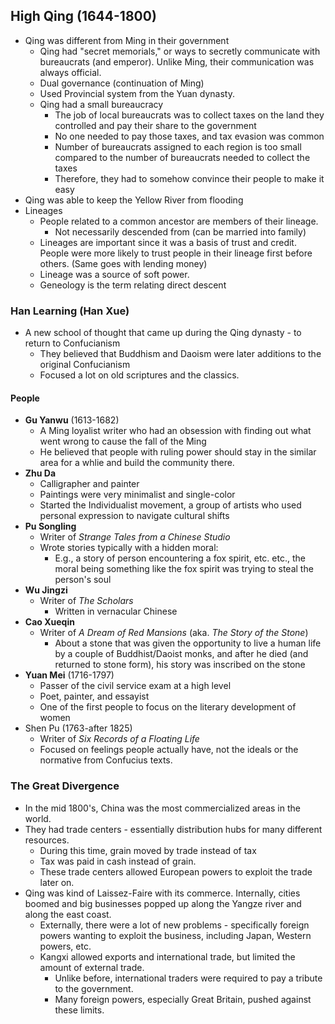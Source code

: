 ## High Qing (1644-1800)
* Qing was different from Ming in their government
  * Qing had "secret memorials," or ways to secretly communicate with bureaucrats (and emperor).  Unlike Ming, their communication was always official.
  * Dual governance (continuation of Ming)
  * Used Provincial system from the Yuan dynasty.
  * Qing had a small bureaucracy
    * The job of local bureaucrats was to collect taxes on the land they controlled and pay their share to the government
    * No one needed to pay those taxes, and tax evasion was common
    * Number of bureaucrats assigned to each region is too small compared to the number of bureaucrats needed to collect the taxes
    * Therefore, they had to somehow convince their people to make it easy
* Qing was able to keep the Yellow River from flooding
* Lineages
  * People related to a common ancestor are members of their lineage.
    * Not necessarily descended from (can be married into family)
  * Lineages are important since it was a basis of trust and credit.  People were more likely to trust people in their lineage first before others.  (Same goes with lending money)
  * Lineage was a source of soft power.
  * Geneology is the term relating direct descent

### Han Learning (Han Xue)
* A new school of thought that came up during the Qing dynasty - to return to Confucianism
  * They believed that Buddhism and Daoism were later additions to the original Confucianism
  * Focused a lot on old scriptures and the classics.


#### People
* **Gu Yanwu** (1613-1682)
  * A Ming loyalist writer who had an obsession with finding out what went wrong to cause the fall of the Ming
  * He believed that people with ruling power should stay in the similar area for a whlie and build the community there.
* **Zhu Da**
  * Calligrapher and painter
  * Paintings were very minimalist and single-color
  * Started the Individualist movement, a group of artists who used personal expression to navigate cultural shifts
* **Pu Songling**
  * Writer of *Strange Tales from a Chinese Studio*
  * Wrote stories typically with a hidden moral:
    * E.g., a story of person encountering a fox spirit, etc. etc., the moral being something like the fox spirit was trying to steal the person's soul
* **Wu Jingzi**
  * Writer of *The Scholars*
    * Written in vernacular Chinese
* **Cao Xueqin**
  * Writer of *A Dream of Red Mansions* (aka. *The Story of the Stone*)
    * About a stone that was given the opportunity to live a human life by a couple of Buddhist/Daoist monks, and after he died (and returned to stone form), his story was inscribed on the stone
* **Yuan Mei** (1716-1797)
  * Passer of the civil service exam at a high level
  * Poet, painter, and essayist
  * One of the first people to focus on the literary development of women
* Shen Pu (1763-after 1825)
  * Writer of *Six Records of a Floating Life*
  * Focused on feelings people actually have, not the ideals or the normative from Confucius texts.

### The Great Divergence
* In the mid 1800's, China was the most commercialized areas in the world.
* They had trade centers - essentially distribution hubs for many different resources.
  * During this time, grain moved by trade instead of tax
  * Tax was paid in cash instead of grain.
  * These trade centers allowed European powers to exploit the trade later on.
* Qing was kind of Laissez-Faire with its commerce.  Internally, cities boomed and big businesses popped up along the Yangze river and along the east coast.
  * Externally, there were a lot of new problems - specifically foreign powers wanting to exploit the business, including Japan, Western powers, etc.
  * Kangxi allowed exports and international trade, but limited the amount of external trade.
    * Unlike before, international traders were required to pay a tribute to the government.
    * Many foreign powers, especially Great Britain, pushed against these limits.
